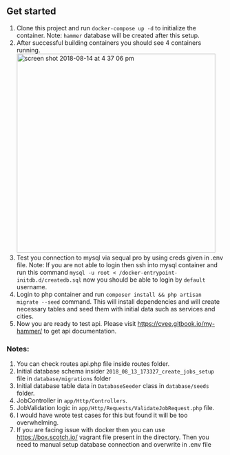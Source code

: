 ## Get started

1. Clone this project and run `docker-compose up -d` to initialize the container. Note: `hammer` database will be created after this setup.
2. After successful building containers you should see 4 containers running. <img width="461" alt="screen shot 2018-08-14 at 4 37 06 pm" src="https://user-images.githubusercontent.com/7669734/44095042-72c1c2e4-9fe0-11e8-8248-532b2ef0beda.png">
3. Test you connection to mysql via sequal pro by using creds given in .env file. Note: If you are not able to login then ssh into mysql container and run this command `mysql -u root < /docker-entrypoint-initdb.d/createdb.sql` now you should be able to login by `default` username.
4. Login to php container and run `composer install && php artisan migrate --seed` command. This will install dependencies and will create necessary tables and seed them with initial data such as services and cities.
5. Now you are ready to test api. Please visit https://cvee.gitbook.io/my-hammer/ to get api documentation.

### Notes:
1. You can check routes api.php file inside routes folder.
2. Initial database schema insider `2018_08_13_173327_create_jobs_setup` file in `database/migrations` folder
3. Initial database table data in `DatabaseSeeder` class in `database/seeds` folder.
4. JobController in `app/Http/Controllers`.
5. JobValidation logic in `app/Http/Requests/ValidateJobRequest.php` file.
6. I would have wrote test cases for this but found it will be too overwhelming.
7. If you are facing issue with docker then you can use https://box.scotch.io/ vagrant file present in the directory.
Then you need to manual setup database connection and overwrite in .env file
